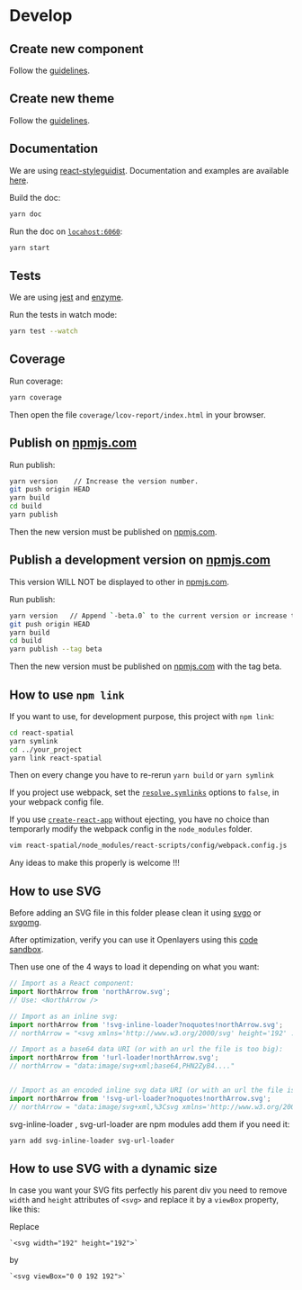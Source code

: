 # Develop

## Create new component

Follow the [guidelines](https://github.com/geops/react-spatial/tree/master/src/components).

## Create new theme

Follow the [guidelines](https://github.com/geops/react-spatial/tree/master/src/themes).

## Documentation

We are using [react-styleguidist](https://react-styleguidist.js.org/).
Documentation and examples are available [here](https://react-spatial.geops.de/).

Build the doc:

```bash
yarn doc
```

Run the doc on [`locahost:6060`](http://locahost:6060/):

```bash
yarn start
```

## Tests

We are using [jest]([https://react-styleguidist.js.org/](https://jestjs.io/docs/en/getting-started.html)) and [enzyme]([https://github.com/airbnb/enzyme](https://airbnb.io/enzyme/)).

Run the tests in watch mode:

```bash
yarn test --watch
```

## Coverage

Run coverage:

```bash
yarn coverage
```

Then open the file `coverage/lcov-report/index.html` in your browser.

## Publish on [npmjs.com](https://www.npmjs.com/package/react-spatial)

Run publish:

```bash
yarn version    // Increase the version number.
git push origin HEAD
yarn build
cd build
yarn publish
```

Then the new version must be published on [npmjs.com](https://www.npmjs.com/package/react-spatial).

## Publish a development version on [npmjs.com](https://www.npmjs.com/package/react-spatial)

This version WILL NOT be displayed to other in [npmjs.com](https://www.npmjs.com/package/react-spatial).

Run publish:

```bash
yarn version   // Append `-beta.0` to the current version or increase the beta number.
git push origin HEAD
yarn build
cd build
yarn publish --tag beta
```

Then the new version must be published on [npmjs.com](https://www.npmjs.com/package/react-spatial) with the tag beta.

## How to use `npm link`

If you want to use, for development purpose, this project with `npm link`:

```bash
cd react-spatial
yarn symlink
cd ../your_project
yarn link react-spatial
```

Then on every change you have to re-rerun `yarn build` or `yarn symlink`

If you project use webpack, set the [`resolve.symlinks`](https://webpack.js.org/configuration/resolve/#resolve-symlinks) options to `false`, in your webpack config file.

If you use [`create-react-app`](https://github.com/facebook/create-react-app) without ejecting, you have no choice than temporarly modify the webpack config in the `node_modules` folder.

```bash
vim react-spatial/node_modules/react-scripts/config/webpack.config.js
```

Any ideas to make this properly is welcome !!!

## How to use SVG

Before adding an SVG file in this folder please clean it using [svgo](https://www.npmjs.com/package/svgo) or [svgomg](https://jakearchibald.github.io/svgomg/).

After optimization, verify you can use it Openlayers using this [code sandbox](https://codesandbox.io/s/5w5o4mqwlk).

Then use one of the 4 ways to load it depending on what you want:

```javascript
// Import as a React component:
import NorthArrow from 'northArrow.svg';
// Use: <NorthArrow />

// Import as an inline svg:
import northArrow from '!svg-inline-loader?noquotes!northArrow.svg';
// northArrow = "<svg xmlns='http://www.w3.org/2000/svg' height='192' ...> ... </svg>"

// Import as a base64 data URI (or with an url the file is too big):
import northArrow from '!url-loader!northArrow.svg';
// northArrow = "data:image/svg+xml;base64,PHN2ZyB4...."


// Import as an encoded inline svg data URI (or with an url the file is too big):
import northArrow from '!svg-url-loader?noquotes!northArrow.svg';
// northArrow = "data:image/svg+xml,%3Csvg xmlns='http://www.w3.org/2000/svg' height='192' ...%3E ... %3C/svg%3E"
```

svg-inline-loader , svg-url-loader are npm modules add them if you need it:

```bash
yarn add svg-inline-loader svg-url-loader
```

## How to use SVG with a dynamic size

In case you want your SVG fits perfectly his parent div you need to remove `width` and `height` attributes of `<svg>` and replace it by a `viewBox` property, like this:

Replace

    `<svg width="192" height="192">`

by

    `<svg viewBox="0 0 192 192">`